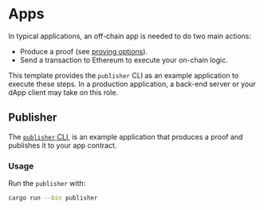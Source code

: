 # Apps

In typical applications, an off-chain app is needed to do two main actions:

* Produce a proof (see [proving options][proving-options]).
* Send a transaction to Ethereum to execute your on-chain logic.

This template provides the `publisher` CLI as an example application to execute these steps.
In a production application, a back-end server or your dApp client may take on this role.

## Publisher

The [`publisher` CLI][publisher], is an example application that produces a proof and publishes it to your app contract.

### Usage

Run the `publisher` with:

```sh
cargo run --bin publisher
```

[proving-options]: https://dev.risczero.com/api/generating-proofs/proving-options
[publisher]: ./src/bin/publisher.rs
